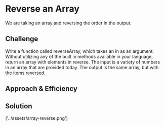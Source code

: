 # Reverse an Array

We are taking an array and reversing the order in the output.

## Challenge

Write a function called reverseArray, which takes an in as an argument. Without utilizing any of the built in methods available in your language, 
return an array with elements in reverse.
The input is a variety of numbers in an array that are provided today.
The output is the same array, but with the items reversed.

## Approach & Efficiency



## Solution

('../assets/array-reverse.png')